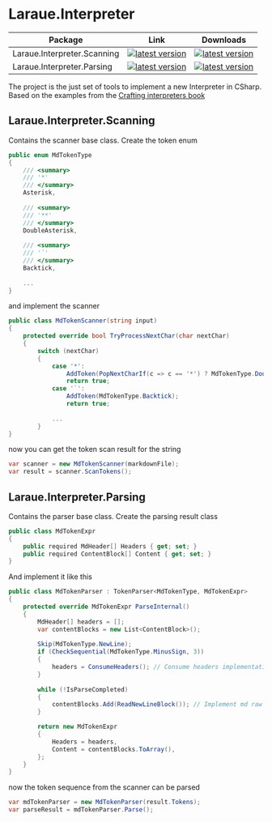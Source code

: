 # Laraue.Interpreter  

| Package                     | Link                                                                                                                                        | Downloads                                                                                                                                    |
|-----------------------------|---------------------------------------------------------------------------------------------------------------------------------------------|----------------------------------------------------------------------------------------------------------------------------------------------|
| Laraue.Interpreter.Scanning | [![latest version](https://img.shields.io/nuget/v/Laraue.Interpreter.Scanning)](https://www.nuget.org/packages/Laraue.Interpreter.Scanning) | [![latest version](https://img.shields.io/nuget/dt/Laraue.Interpreter.Scanning)](https://www.nuget.org/packages/Laraue.Interpreter.Scanning) |
| Laraue.Interpreter.Parsing  | [![latest version](https://img.shields.io/nuget/v/Laraue.Interpreter.Parsing)](https://www.nuget.org/packages/Laraue.Interpreter.Parsing)   | [![latest version](https://img.shields.io/nuget/dt/Laraue.Interpreter.Parsing)](https://www.nuget.org/packages/Laraue.Interpreter.Parsing)   |


The project is the just set of tools to implement a new Interpreter in CSharp.  
Based on the examples from the [Crafting interpreters book](https://craftinginterpreters.com)

## Laraue.Interpreter.Scanning

Contains the scanner base class. Create the token enum

```csharp
public enum MdTokenType
{
    /// <summary>
    /// '*'
    /// </summary>
    Asterisk,
    
    /// <summary>
    /// '**'
    /// </summary>
    DoubleAsterisk,
    
    /// <summary>
    /// '`'
    /// </summary>
    Backtick,
    
    ...
}
```

and implement the scanner

```csharp
public class MdTokenScanner(string input)
{
    protected override bool TryProcessNextChar(char nextChar)
    {
        switch (nextChar)
        {
            case '*':
                AddToken(PopNextCharIf(c => c == '*') ? MdTokenType.DoubleAsterisk : MdTokenType.Asterisk);
                return true;
            case '`':
                AddToken(MdTokenType.Backtick);
                return true;
            
            ...
        }
}
```

now you can get the token scan result for the string
```csharp
var scanner = new MdTokenScanner(markdownFile);
var result = scanner.ScanTokens();
```

## Laraue.Interpreter.Parsing

Contains the parser base class. Create the parsing result class
```csharp
public class MdTokenExpr
{
    public required MdHeader[] Headers { get; set; }
    public required ContentBlock[] Content { get; set; }
}
```

And implement it like this

```csharp
public class MdTokenParser : TokenParser<MdTokenType, MdTokenExpr>
{
    protected override MdTokenExpr ParseInternal()
    {
        MdHeader[] headers = [];
        var contentBlocks = new List<ContentBlock>();
        
        Skip(MdTokenType.NewLine);
        if (CheckSequential(MdTokenType.MinusSign, 3))
        {
            headers = ConsumeHeaders(); // Consume headers implementation
        }
        
        while (!IsParseCompleted)
        {
            contentBlocks.Add(ReadNewLineBlock()); // Implement md raw reading
        }

        return new MdTokenExpr
        {
            Headers = headers,
            Content = contentBlocks.ToArray(),
        };
    }
}
```

now the token sequence from the scanner can be parsed
```csharp
var mdTokenParser = new MdTokenParser(result.Tokens);
var parseResult = mdTokenParser.Parse();
```